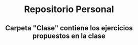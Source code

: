 <div align = "center">
    <h1>Repositorio Personal</h1>
    <h2>Carpeta "Clase" contiene los ejercicios propuestos en la clase</h2>
</div>
